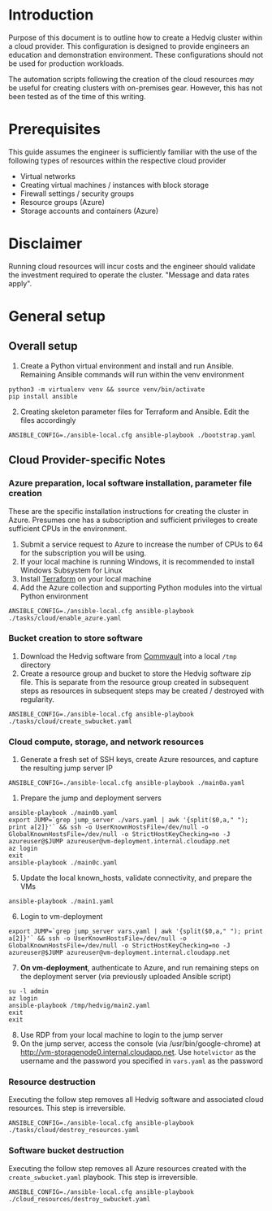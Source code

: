 # Introduction
Purpose of this document is to outline how to create a Hedvig cluster within a cloud provider. This configuration is designed to provide engineers an education and demonstration environment. These configurations should not be used for production workloads.

The automation scripts following the creation of the cloud resources *may* be useful for creating clusters with on-premises gear. However, this has not been tested as of the time of this writing.

# Prerequisites

This guide assumes the engineer is sufficiently familiar with the use of the following types of resources within the respective cloud provider
- Virtual networks
- Creating virtual machines / instances with block storage
- Firewall settings / security groups
- Resource groups (Azure)
- Storage accounts and containers (Azure)

# Disclaimer
Running cloud resources will incur costs and the engineer should validate the investment required to operate the cluster. "Message and data rates apply".

# General setup

## Overall setup
1. Create a Python virtual environment and install and run Ansible. Remaining Ansible commands will run within the venv environment
``` 
python3 -m virtualenv venv && source venv/bin/activate
pip install ansible
```
2. Creating skeleton parameter files for Terraform and Ansible. Edit the files accordingly
```
ANSIBLE_CONFIG=./ansible-local.cfg ansible-playbook ./bootstrap.yaml
```

## Cloud Provider-specific Notes
### Azure preparation, local software installation, parameter file creation
These are the specific installation instructions for creating the cluster in Azure. Presumes one has a subscription and sufficient privileges to create sufficient CPUs in the environment.

1. Submit a service request to Azure to increase the number of CPUs to 64 for the subscription you will be using.
2. If your local machine is running Windows, it is recommended to install Windows Subsystem for Linux
3. Install [Terraform](https://learn.hashicorp.com/terraform/getting-started/install.html) on your local machine
4. Add the Azure collection and supporting Python modules into the virtual Python environment
```
ANSIBLE_CONFIG=./ansible-local.cfg ansible-playbook ./tasks/cloud/enable_azure.yaml
```
### Bucket creation to store software
1. Download the Hedvig software from [Commvault](http://cloud.commvault.com) into a local ```/tmp``` directory
2. Create a resource group and bucket to store the Hedvig software zip file. This is separate from the resource group created in subsequent steps as resources in subsequent steps may be created / destroyed with regularity.
```
ANSIBLE_CONFIG=./ansible-local.cfg ansible-playbook ./tasks/cloud/create_swbucket.yaml
```
### Cloud compute, storage, and network resources
1. Generate a fresh set of SSH keys, create Azure resources, and capture the resulting jump server IP
```
ANSIBLE_CONFIG=./ansible-local.cfg ansible-playbook ./main0a.yaml
```
1. Prepare the jump and deployment servers
```
ansible-playbook ./main0b.yaml
export JUMP=`grep jump_server ./vars.yaml | awk '{split($0,a," "); print a[2]}'` && ssh -o UserKnownHostsFile=/dev/null -o GlobalKnownHostsFile=/dev/null -o StrictHostKeyChecking=no -J azureuser@$JUMP azureuser@vm-deployment.internal.cloudapp.net
az login
exit
ansible-playbook ./main0c.yaml
```
5. Update the local known_hosts, validate connectivity, and prepare the VMs
```
ansible-playbook ./main1.yaml
```
6. Login to vm-deployment
```
export JUMP=`grep jump_server vars.yaml | awk '{split($0,a," "); print a[2]}'` && ssh -o UserKnownHostsFile=/dev/null -o GlobalKnownHostsFile=/dev/null -o StrictHostKeyChecking=no -J azureuser@$JUMP azureuser@vm-deployment.internal.cloudapp.net
```
7. **On vm-deployment**, authenticate to Azure, and run remaining steps on the deployment server (via previously uploaded Ansible script)
```
su -l admin
az login
ansible-playbook /tmp/hedvig/main2.yaml
exit
exit
```
8. Use RDP from your local machine to login to the jump server
9. On the jump server, access the console (via /usr/bin/google-chrome) at http://vm-storagenode0.internal.cloudapp.net. Use ```hotelvictor``` as the username and the password you specified in ```vars.yaml``` as the password

### Resource destruction
Executing the follow step removes all Hedvig software and associated cloud resources. This step is irreversible.   
```
ANSIBLE_CONFIG=./ansible-local.cfg ansible-playbook ./tasks/cloud/destroy_resources.yaml
```
### Software bucket destruction
Executing the follow step removes all Azure resources created with the ```create_swbucket.yaml``` playbook. This step is irreversible.   
```
ANSIBLE_CONFIG=./ansible-local.cfg ansible-playbook ./cloud_resources/destroy_swbucket.yaml
```